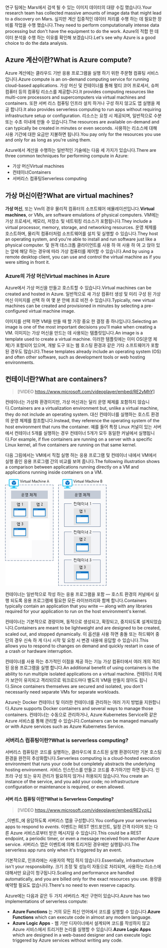 <span data-ttu-id="6f2a8-101">연구 팀에는 Mars에서 검색 될 수 있는 이미지 데이터의 대량 수집 했습니다.</span><span class="sxs-lookup"><span data-stu-id="6f2a8-101">Your research team has collected massive amounts of image data that might lead to a discovery on Mars.</span></span> <span data-ttu-id="6f2a8-102">싶지만 계산 집중적인 데이터 처리를 수행 하는 데 필요한 장비를 작업을 수행 했습니다.</span><span class="sxs-lookup"><span data-stu-id="6f2a8-102">They need to perform computationally intense data processing but don't have the equipment to do the work.</span></span> <span data-ttu-id="6f2a8-103">Azure의 적합 한 데이터 분석을 수행 하는 이유를 확인해 보겠습니다.</span><span class="sxs-lookup"><span data-stu-id="6f2a8-103">Let's see why Azure is a good choice to do the data analysis.</span></span>

## <a name="what-is-azure-compute"></a><span data-ttu-id="6f2a8-104">Azure 계산이란?</span><span class="sxs-lookup"><span data-stu-id="6f2a8-104">What is Azure compute?</span></span>
<span data-ttu-id="6f2a8-105">Azure 계산에는 클라우드 기반 응용 프로그램을 실행 하기 위한 주문형 컴퓨팅 서비스입니다.</span><span class="sxs-lookup"><span data-stu-id="6f2a8-105">Azure compute is an on-demand computing service for running cloud-based applications.</span></span> <span data-ttu-id="6f2a8-106">가상 머신 및 컨테이너를 통해 멀티 코어 프로세서, 슈퍼 컴퓨터 등의 컴퓨팅 리소스를 제공합니다.</span><span class="sxs-lookup"><span data-stu-id="6f2a8-106">It provides computing resources like multi-core processors and supercomputers via virtual machines and containers.</span></span> <span data-ttu-id="6f2a8-107">또한 서버 리스 컴퓨팅 인프라 설치 하거나 구성 하지 않고도 앱 실행을 제공 합니다.</span><span class="sxs-lookup"><span data-stu-id="6f2a8-107">It also provides serverless computing to run apps without requiring infrastructure setup or configuration.</span></span> <span data-ttu-id="6f2a8-108">리소스는 요청 시 제공되며, 일반적으로 수분 또는 수초 이내에 만들 수 있습니다.</span><span class="sxs-lookup"><span data-stu-id="6f2a8-108">The resources are available on-demand and can typically be created in minutes or even seconds.</span></span> <span data-ttu-id="6f2a8-109">사용하는 리소스에 대해 사용 기간에 대한 요금만 지불하면 됩니다.</span><span class="sxs-lookup"><span data-stu-id="6f2a8-109">You pay only for the resources you use and only for as long as you're using them.</span></span>

<span data-ttu-id="6f2a8-110">Azure에서 계산을 수행하는 일반적인 기술에는 다음 세 가지가 있습니다.</span><span class="sxs-lookup"><span data-stu-id="6f2a8-110">There are three common techniques for performing compute in Azure:</span></span>

- <span data-ttu-id="6f2a8-111">가상 머신</span><span class="sxs-lookup"><span data-stu-id="6f2a8-111">Virtual machines</span></span>
- <span data-ttu-id="6f2a8-112">컨테이너</span><span class="sxs-lookup"><span data-stu-id="6f2a8-112">Containers</span></span>
- <span data-ttu-id="6f2a8-113">서버리스 컴퓨팅</span><span class="sxs-lookup"><span data-stu-id="6f2a8-113">Serverless computing</span></span>

## <a name="what-are-virtual-machines"></a><span data-ttu-id="6f2a8-114">가상 머신이란?</span><span class="sxs-lookup"><span data-stu-id="6f2a8-114">What are virtual machines?</span></span>

<span data-ttu-id="6f2a8-115">**가상 머신**, 또는 Vm의 경우 물리적 컴퓨터의 소프트웨어 에뮬레이션입니다.</span><span class="sxs-lookup"><span data-stu-id="6f2a8-115">**Virtual machines**, or VMs, are software emulations of physical computers.</span></span> <span data-ttu-id="6f2a8-116">VM에는 가상 프로세서, 메모리, 저장소 및 네트워킹 리소스가 포함됩니다.</span><span class="sxs-lookup"><span data-stu-id="6f2a8-116">They include a virtual processor, memory, storage, and networking resources.</span></span> <span data-ttu-id="6f2a8-117">운영 체제를 호스트하며, 물리적 컴퓨터처럼 소프트웨어를 설치 및 실행할 수 있습니다.</span><span class="sxs-lookup"><span data-stu-id="6f2a8-117">They host an operating system, and you're able to install and run software just like a physical computer.</span></span> <span data-ttu-id="6f2a8-118">및 원격 데스크톱 클라이언트를 사용 하 여 사용 하 여 고 앉아 있는 앞에 해당 하는 경우에 따라 가상 컴퓨터를 제어할 수 있습니다.</span><span class="sxs-lookup"><span data-stu-id="6f2a8-118">And by using a remote desktop client, you can use and control the virtual machine as if you were sitting in front it.</span></span>

### <a name="virtual-machines-in-azure"></a><span data-ttu-id="6f2a8-119">Azure의 가상 머신</span><span class="sxs-lookup"><span data-stu-id="6f2a8-119">Virtual machines in Azure</span></span>

<span data-ttu-id="6f2a8-120">Azure에서 가상 머신을 만들고 호스트할 수 있습니다.</span><span class="sxs-lookup"><span data-stu-id="6f2a8-120">Virtual machines can be created and hosted in Azure.</span></span> <span data-ttu-id="6f2a8-121">일반적으로 새 가상 컴퓨터 생성 및 미리 구성 된 가상 머신 이미지를 선택 하 여 몇 분 안에 프로 비전 수 있습니다.</span><span class="sxs-lookup"><span data-stu-id="6f2a8-121">Typically, new virtual machines can be created and provisioned in minutes by selecting a pre-configured virtual machine image.</span></span>

<span data-ttu-id="6f2a8-122">이미지를 선택 하면 VM을 만들 때 할 가장 중요 한 결정 중 하나입니다.</span><span class="sxs-lookup"><span data-stu-id="6f2a8-122">Selecting an image is one of the most important decisions you'll make when creating a VM.</span></span> <span data-ttu-id="6f2a8-123">이미지는 가상 머신을 만드는 데 사용되는 템플릿입니다.</span><span class="sxs-lookup"><span data-stu-id="6f2a8-123">An image is a template used to create a virtual machine.</span></span> <span data-ttu-id="6f2a8-124">이러한 템플릿에는 이미 OS(운영 체제)가 포함되어 있으며, 개발 도구 또는 웹 호스팅 환경과 같은 기타 소프트웨어가 포함된 경우도 많습니다.</span><span class="sxs-lookup"><span data-stu-id="6f2a8-124">These templates already include an operating system (OS) and often other software, such as development tools or web hosting environments.</span></span>

## <a name="what-are-containers"></a><span data-ttu-id="6f2a8-125">컨테이너란?</span><span class="sxs-lookup"><span data-stu-id="6f2a8-125">What are containers?</span></span>

> [!VIDEO https://www.microsoft.com/videoplayer/embed/RE2yMhY]

<span data-ttu-id="6f2a8-126">컨테이너는 가상화 환경이지만, 가상 머신과는 달리 운영 체제를 포함하지 않습니다.</span><span class="sxs-lookup"><span data-stu-id="6f2a8-126">Containers are a virtualization environment but, unlike a virtual machine, they do not include an operating system.</span></span> <span data-ttu-id="6f2a8-127">대신 컨테이너를 실행하는 호스트 환경의 운영 체제를 참조합니다.</span><span class="sxs-lookup"><span data-stu-id="6f2a8-127">Instead, they reference the operating system of the host environment that runs the container.</span></span> <span data-ttu-id="6f2a8-128">예를 들어 특정 Linux 커널이 있는 서버에서 컨테이너 5개를 실행하는 경우 컨테이너 5개가 모두 동일한 커널에서 실행됩니다.</span><span class="sxs-lookup"><span data-stu-id="6f2a8-128">For example, if five containers are running on a server with a specific Linux kernel, all five containers are running on that same kernel.</span></span>

<span data-ttu-id="6f2a8-129">다음 그림에서는 VM에서 직접 실행 하는 응용 프로그램 및 컨테이너 내에서 VM에서 실행 중인 응용 프로그램 간의 비교를 보여 줍니다.</span><span class="sxs-lookup"><span data-stu-id="6f2a8-129">The following illustration shows a comparison between applications running directly on a VM and applications running inside containers on a VM.</span></span>

![가상 컴퓨터의 일부 이며 컨테이너의 일부가 아닌 운영 체제 하는 방법을 보여 주는 그림](../media/2-vm-versus-containers.png)

<span data-ttu-id="6f2a8-131">컨테이너는 일반적으로 작성 하는 응용 프로그램을 포함 &mdash; 호스트 환경의 커널에서 실행 되도록 응용 프로그램에 필요한 모든 라이브러리와 함께 합니다.</span><span class="sxs-lookup"><span data-stu-id="6f2a8-131">Containers typically contain an application that you write &mdash; along with any libraries required for your application to run on the host environment's kernel.</span></span>

<span data-ttu-id="6f2a8-132">컨테이너는 기본적으로 경량이며, 동적으로 생성되고, 확장되고, 중지되도록 설계되었습니다.</span><span class="sxs-lookup"><span data-stu-id="6f2a8-132">Containers are meant to be lightweight and are designed to be created, scaled out, and stopped dynamically.</span></span> <span data-ttu-id="6f2a8-133">이 옵션을 사용 하면 충돌 또는 하드웨어 중단의 경우 신속 하 게 다시 시작 및 요청 시 변경 내용에 응답할 수 있습니다.</span><span class="sxs-lookup"><span data-stu-id="6f2a8-133">This allows you to respond to changes on demand and quickly restart in case of a crash or hardware interruption.</span></span>

<span data-ttu-id="6f2a8-134">컨테이너를 사용 하는 추가적인 이점을 제공 하는 기능 가상 컴퓨터에서 여러 개의 격리 된 응용 프로그램을 실행 합니다.</span><span class="sxs-lookup"><span data-stu-id="6f2a8-134">An additional benefit of using containers is the ability to run multiple isolated applications on a virtual machine.</span></span> <span data-ttu-id="6f2a8-135">컨테이너 자체가 보안이 유지되고 격리되므로 워크로드마다 별도의 VM을 만들지 않아도 됩니다.</span><span class="sxs-lookup"><span data-stu-id="6f2a8-135">Since containers themselves are secured and isolated, you don't necessarily need separate VMs for separate workloads.</span></span>

<span data-ttu-id="6f2a8-136">Azure는 Docker 컨테이너 및 이러한 컨테이너를 관리하는 여러 가지 방법을 지원합니다.</span><span class="sxs-lookup"><span data-stu-id="6f2a8-136">Azure supports Docker containers and several ways to manage those containers.</span></span> <span data-ttu-id="6f2a8-137">컨테이너는 수동으로 관리하거나, Azure Kubernetes Service와 같은 Azure 서비스를 통해 관리할 수 있습니다.</span><span class="sxs-lookup"><span data-stu-id="6f2a8-137">Containers can be managed manually or with Azure services such as Azure Kubernetes Service.</span></span>

### <a name="what-is-serverless-computing"></a><span data-ttu-id="6f2a8-138">서버리스 컴퓨팅이란?</span><span class="sxs-lookup"><span data-stu-id="6f2a8-138">What is serverless computing?</span></span>

<span data-ttu-id="6f2a8-139">서버리스 컴퓨팅은 코드를 실행하는, 클라우드에 호스트된 실행 환경이지만 기본 호스팅 환경을 완전히 추상화합니다.</span><span class="sxs-lookup"><span data-stu-id="6f2a8-139">Serverless computing is a cloud-hosted execution environment that runs your code but completely abstracts the underlying hosting environment.</span></span> <span data-ttu-id="6f2a8-140">서비스 인스턴스를 만들고 코드를 추가하기만 하면 됩니다. 인프라 구성 또는 유지 관리가 필요하지 않거나 허용되지 않습니다.</span><span class="sxs-lookup"><span data-stu-id="6f2a8-140">You create an instance of the service, and you add your code; no infrastructure configuration or maintenance is required, or even allowed.</span></span>

#### <a name="what-is-serverless-computing"></a><span data-ttu-id="6f2a8-141">서버 리스 컴퓨팅 이란?</span><span class="sxs-lookup"><span data-stu-id="6f2a8-141">What is Serverless Computing?</span></span>

> [!VIDEO https://www.microsoft.com/videoplayer/embed/RE2yzjL]

<span data-ttu-id="6f2a8-142">_이벤트_에 응답하도록 서버리스 앱을 구성합니다.</span><span class="sxs-lookup"><span data-stu-id="6f2a8-142">You configure your serverless apps to respond to _events_.</span></span> <span data-ttu-id="6f2a8-143">이벤트는 REST 엔드포인트, 일정 간격 타이머 또는 다른 Azure 서비스로부터 받은 메시지일 수 있습니다.</span><span class="sxs-lookup"><span data-stu-id="6f2a8-143">This could be a REST endpoint, a periodic timer, or even a message received from another Azure service.</span></span> <span data-ttu-id="6f2a8-144">서버리스 앱은 이벤트에 의해 트리거된 경우에만 실행됩니다.</span><span class="sxs-lookup"><span data-stu-id="6f2a8-144">The serverless app runs only when it's triggered by an event.</span></span>

<span data-ttu-id="6f2a8-145">기본적으로, 인프라에는 사용자의 책임 하지 않습니다.</span><span class="sxs-lookup"><span data-stu-id="6f2a8-145">Essentially, infrastructure isn't your responsibility.</span></span> <span data-ttu-id="6f2a8-146">크기 조정 및 성능이 자동으로 처리되며, 사용하는 리소스에 대해서만 요금이 청구됩니다.</span><span class="sxs-lookup"><span data-stu-id="6f2a8-146">Scaling and performance are handled automatically, and you are billed only for the exact resources you use.</span></span> <span data-ttu-id="6f2a8-147">용량을 예약할 필요도 없습니다.</span><span class="sxs-lookup"><span data-stu-id="6f2a8-147">There's no need to even reserve capacity.</span></span>

<span data-ttu-id="6f2a8-148">Azure에는 다음과 같은 두 가지 서버리스 계산 구현이 있습니다.</span><span class="sxs-lookup"><span data-stu-id="6f2a8-148">Azure has two implementations of serverless compute:</span></span>

- <span data-ttu-id="6f2a8-149">**Azure Functions** 는 거의 모든 최신 언어에서 코드를 실행할 수 있습니다.</span><span class="sxs-lookup"><span data-stu-id="6f2a8-149">**Azure Functions** which can execute code in almost any modern language.</span></span>
- <span data-ttu-id="6f2a8-150">**Azure Logic Apps** - 웹 기반 디자이너에서 설계되며 코드를 작성하지 않고 Azure 서비스에서 트리거한 논리를 실행할 수 있습니다.</span><span class="sxs-lookup"><span data-stu-id="6f2a8-150">**Azure Logic Apps** which are designed in a web-based designer and can execute logic triggered by Azure services without writing any code.</span></span>
